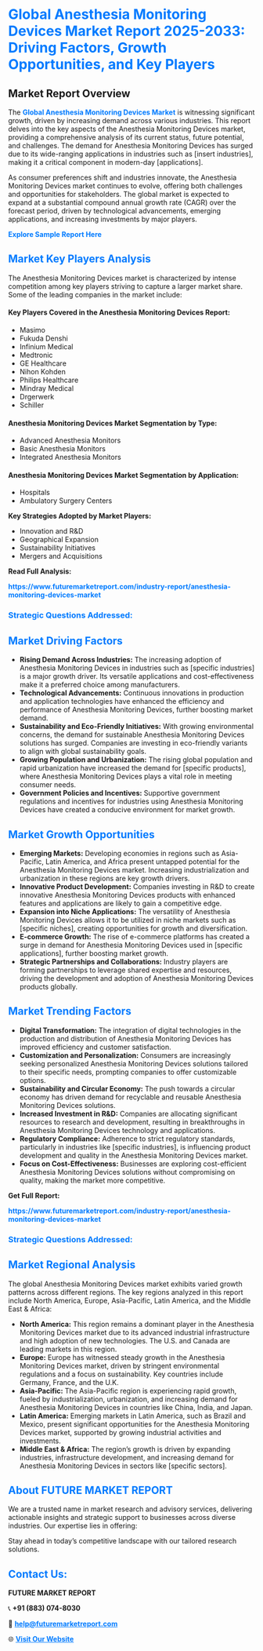 <h1 style="color: #007BFF;">Global Anesthesia Monitoring Devices Market Report 2025-2033: Driving Factors, Growth Opportunities, and Key Players</h1>

<section id="overview">
<h2>Market Report Overview</h2>
<p>The <a href="https://www.futuremarketreport.com/industry-report/anesthesia-monitoring-devices-market" style="color: #007BFF; text-decoration: none;"><strong>Global Anesthesia Monitoring Devices Market</strong></a> is witnessing significant growth, driven by increasing demand across various industries. This report delves into the key aspects of the Anesthesia Monitoring Devices market, providing a comprehensive analysis of its current status, future potential, and challenges. The demand for Anesthesia Monitoring Devices has surged due to its wide-ranging applications in industries such as [insert industries], making it a critical component in modern-day [applications].</p>
<p>As consumer preferences shift and industries innovate, the Anesthesia Monitoring Devices market continues to evolve, offering both challenges and opportunities for stakeholders. The global market is expected to expand at a substantial compound annual growth rate (CAGR) over the forecast period, driven by technological advancements, emerging applications, and increasing investments by major players.</p>
</section>

<section id="overview">
<p><a href="https://www.futuremarketreport.com/request-sample/reportId=55798" style="color: #007BFF; text-decoration: none;"><strong>Explore Sample Report Here</strong></a></p>
</section>

<section id="key-players">
<h2 style="color: #007BFF;">Market Key Players Analysis</h2>
<p>The Anesthesia Monitoring Devices market is characterized by intense competition among key players striving to capture a larger market share. Some of the leading companies in the market include:</p>
<h4>Key Players Covered in the Anesthesia Monitoring Devices Report:</h4>
<ul><li>Masimo</li><li>Fukuda Denshi</li><li>Infinium Medical</li><li>Medtronic</li><li>GE Healthcare</li><li>Nihon Kohden</li><li>Philips Healthcare</li><li>Mindray Medical</li><li>Drgerwerk</li><li>Schiller</li></ul>
<h4>Anesthesia Monitoring Devices Market Segmentation by Type:</h4>
<ul><li>Advanced Anesthesia Monitors</li><li>Basic Anesthesia Monitors</li><li>Integrated Anesthesia Monitors</li></ul>

<h4>Anesthesia Monitoring Devices Market Segmentation by Application:</h4>
<ul><li>Hospitals</li><li>Ambulatory Surgery Centers</li></ul>
<p><strong>Key Strategies Adopted by Market Players:</strong></p>
<ul>
<li>Innovation and R&D</li>
<li>Geographical Expansion</li>
<li>Sustainability Initiatives</li>
<li>Mergers and Acquisitions</li>
</ul>
</section>

<section>
<p><strong>Read Full Analysis: </strong></p><a href="https://www.futuremarketreport.com/industry-report/anesthesia-monitoring-devices-market" style="color: #007BFF; text-decoration: none;"><strong>https://www.futuremarketreport.com/industry-report/anesthesia-monitoring-devices-market</strong></a>
<h3 style="color: #007BFF;">Strategic Questions Addressed:</h3>
</section>

<section id="driving-factors">
<h2 style="color: #007BFF;">Market Driving Factors</h2>
<ul>
<li><strong>Rising Demand Across Industries:</strong> The increasing adoption of Anesthesia Monitoring Devices in industries such as [specific industries] is a major growth driver. Its versatile applications and cost-effectiveness make it a preferred choice among manufacturers.</li>
<li><strong>Technological Advancements:</strong> Continuous innovations in production and application technologies have enhanced the efficiency and performance of Anesthesia Monitoring Devices, further boosting market demand.</li>
<li><strong>Sustainability and Eco-Friendly Initiatives:</strong> With growing environmental concerns, the demand for sustainable Anesthesia Monitoring Devices solutions has surged. Companies are investing in eco-friendly variants to align with global sustainability goals.</li>
<li><strong>Growing Population and Urbanization:</strong> The rising global population and rapid urbanization have increased the demand for [specific products], where Anesthesia Monitoring Devices plays a vital role in meeting consumer needs.</li>
<li><strong>Government Policies and Incentives:</strong> Supportive government regulations and incentives for industries using Anesthesia Monitoring Devices have created a conducive environment for market growth.</li>
</ul>
</section>

<section id="growth-opportunities">
<h2 style="color: #007BFF;">Market Growth Opportunities</h2>
<ul>
<li><strong>Emerging Markets:</strong> Developing economies in regions such as Asia-Pacific, Latin America, and Africa present untapped potential for the Anesthesia Monitoring Devices market. Increasing industrialization and urbanization in these regions are key growth drivers.</li>
<li><strong>Innovative Product Development:</strong> Companies investing in R&D to create innovative Anesthesia Monitoring Devices products with enhanced features and applications are likely to gain a competitive edge.</li>
<li><strong>Expansion into Niche Applications:</strong> The versatility of Anesthesia Monitoring Devices allows it to be utilized in niche markets such as [specific niches], creating opportunities for growth and diversification.</li>
<li><strong>E-commerce Growth:</strong> The rise of e-commerce platforms has created a surge in demand for Anesthesia Monitoring Devices used in [specific applications], further boosting market growth.</li>
<li><strong>Strategic Partnerships and Collaborations:</strong> Industry players are forming partnerships to leverage shared expertise and resources, driving the development and adoption of Anesthesia Monitoring Devices products globally.</li>
</ul>
</section>

<section id="trending-factors">
<h2 style="color: #007BFF;">Market Trending Factors</h2>
<ul>
<li><strong>Digital Transformation:</strong> The integration of digital technologies in the production and distribution of Anesthesia Monitoring Devices has improved efficiency and customer satisfaction.</li>
<li><strong>Customization and Personalization:</strong> Consumers are increasingly seeking personalized Anesthesia Monitoring Devices solutions tailored to their specific needs, prompting companies to offer customizable options.</li>
<li><strong>Sustainability and Circular Economy:</strong> The push towards a circular economy has driven demand for recyclable and reusable Anesthesia Monitoring Devices solutions.</li>
<li><strong>Increased Investment in R&D:</strong> Companies are allocating significant resources to research and development, resulting in breakthroughs in Anesthesia Monitoring Devices technology and applications.</li>
<li><strong>Regulatory Compliance:</strong> Adherence to strict regulatory standards, particularly in industries like [specific industries], is influencing product development and quality in the Anesthesia Monitoring Devices market.</li>
<li><strong>Focus on Cost-Effectiveness:</strong> Businesses are exploring cost-efficient Anesthesia Monitoring Devices solutions without compromising on quality, making the market more competitive.</li>
</ul>
</section>

<section>
<p><strong>Get Full Report: </strong></p><a href="https://www.futuremarketreport.com/industry-report/anesthesia-monitoring-devices-market" style="color: #007BFF; text-decoration: none;"><strong>https://www.futuremarketreport.com/industry-report/anesthesia-monitoring-devices-market</strong></a>
<h3 style="color: #007BFF;">Strategic Questions Addressed:</h3>
</section>


<section id="regional-analysis">
<h2 style="color: #007BFF;">Market Regional Analysis</h2>
<p>The global Anesthesia Monitoring Devices market exhibits varied growth patterns across different regions. The key regions analyzed in this report include North America, Europe, Asia-Pacific, Latin America, and the Middle East & Africa:</p>
<ul>
<li><strong>North America:</strong> This region remains a dominant player in the Anesthesia Monitoring Devices market due to its advanced industrial infrastructure and high adoption of new technologies. The U.S. and Canada are leading markets in this region.</li>
<li><strong>Europe:</strong> Europe has witnessed steady growth in the Anesthesia Monitoring Devices market, driven by stringent environmental regulations and a focus on sustainability. Key countries include Germany, France, and the U.K.</li>
<li><strong>Asia-Pacific:</strong> The Asia-Pacific region is experiencing rapid growth, fueled by industrialization, urbanization, and increasing demand for Anesthesia Monitoring Devices in countries like China, India, and Japan.</li>
<li><strong>Latin America:</strong> Emerging markets in Latin America, such as Brazil and Mexico, present significant opportunities for the Anesthesia Monitoring Devices market, supported by growing industrial activities and investments.</li>
<li><strong>Middle East & Africa:</strong> The region’s growth is driven by expanding industries, infrastructure development, and increasing demand for Anesthesia Monitoring Devices in sectors like [specific sectors].</li>
</ul>
</section>

<footer>
<h2 style="color: #007BFF;">About FUTURE MARKET REPORT</h2>
<p>We are a trusted name in market research and advisory services, delivering actionable insights and strategic support to businesses across diverse industries. Our expertise lies in offering:</p>

<p>Stay ahead in today’s competitive landscape with our tailored research solutions.</p>

<h2 style="color: #007BFF;">Contact Us:</h2>
<p><strong>FUTURE MARKET REPORT</strong></p>
<p>📞 <strong>+91 (883) 074-8030</strong></p>
<p>📧 <strong><a href="mailto:help@futuremarketreport.com" style="color: #007BFF;">help@futuremarketreport.com</a></strong></p>
<p>🌐 <strong><a href="https://www.futuremarketreport.com/" style="color: #007BFF;">Visit Our Website</a></strong></p>
</footer>